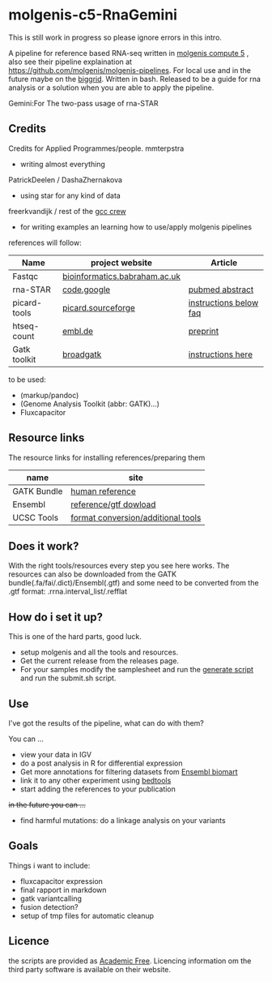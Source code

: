 molgenis-c5-RnaGemini
=====================

This is still work in progress so please ignore errors in this intro.

A pipeline for reference based RNA-seq written in [molgenis compute 5](http://www.molgenis.org/wiki/ComputeStart) , also see their pipeline explaination at https://github.com/molgenis/molgenis-pipelines. For local use and in the future maybe on the [biggrid](http://www.biggrid.nl/). Written in bash. Released to be a guide for rna analysis or a solution when you are able to apply the pipeline.

Gemini:For The two-pass usage of rna-STAR

Credits
------------------

Credits for Applied Programmes/people.
mmterpstra 

+ writing almost everything


PatrickDeelen / DashaZhernakova

+ using star for any kind of data

freerkvandijk / rest of the [ gcc crew ](https://github.com/molgenis/molgenis-pipelines/graphs/contributors) 

+ for writing examples an learning how to use/apply molgenis pipelines

references will follow:

| Name         | project website                                                                            | Article          |
| ------------ | ------------------------------------------------------------------------------------------ | ---------------- |
| Fastqc       | [bioinformatics.babraham.ac.uk](http://www.bioinformatics.babraham.ac.uk/projects/fastqc/) | |
| rna-STAR     | [code.google](http://code.google.com/p/rna-star/)                                          | [pubmed abstract](http://www.ncbi.nlm.nih.gov/pubmed/23104886) |
| picard-tools | [picard.sourceforge](http://picard.sourceforge.net/) | [instructions below faq](http://picard.sourceforge.net/) |
| htseq-count  | [embl.de](www-huber.embl.de/users/anders/HTSeq/doc/index.html)                             |  [preprint](http://biorxiv.org/content/early/2014/02/20/002824) |
| Gatk toolkit | [broadgatk](http://www.broadinstitute.org/gatk/)                                           | [instructions here](https://www.broadinstitute.org/gatk/about/citing-gatk)
to be used:

+ (markup/pandoc)
+ (Genome Analysis Toolkit (abbr: GATK)...)
+ Fluxcapacitor

Resource links
--------------

The resource links for installing references/preparing them

| name          | site 
| ------------- | ---- 
| GATK Bundle   | [ human reference ](http://gatkforums.broadinstitute.org/discussion/1213/what-s-in-the-resource-bundle-and-how-can-i-get-it)
| Ensembl       | [reference/gtf dowload](http://www.ensembl.org/info/data/ftp/index.html)
| UCSC Tools    | [ format conversion/additional tools ](http://hgdownload.soe.ucsc.edu/admin/exe/)

Does it work?
-------------

With the right tools/resources every step you see here works. The resources can also be downloaded from the GATK bundle(.fa/fai/.dict)/Ensembl(.gtf) and some need to be converted from the .gtf format: .rrna.interval_list/.refflat

How do i set it up?
-------------------

This is one of the hard parts, good luck.

+ setup molgenis and all the tools and resources.
+ Get the current release from the releases page.
+ For your samples modify the samplesheet and run the [ generate script ](https://github.com/mmterpstra/molgenis-c5-RnaGemini/GenerateScripts.sh) and run the submit.sh script.


Use
----


I've got the results of the pipeline, what can do with them?

You can ...

+ view your data in IGV
+ do a post analysis in R for differential expression
+ Get more annotations for filtering datasets from [Ensembl biomart](http://www.ensembl.org/biomart/martview/8a629a52cd341bccd00ff0c1612340b4)
+ link it to any other experiment using [bedtools](https://github.com/arq5x/bedtools2)
+ start adding the references to your publication

~~in the future you can ...~~

+ find harmful mutations: do a linkage analysis on your variants


Goals
-----

Things i want to include:

+ fluxcapacitor expression
+ final rapport in markdown
+ gatk variantcalling
+ fusion detection?
+ setup of tmp files for automatic cleanup

Licence
-------
the scripts are provided as [Academic Free](http://opensource.org/licenses/AFL-3.0). Licencing information om the third party software is available on their website.
